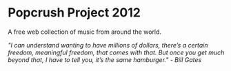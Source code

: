 # Popcrush Project 2012
A free web collection of music from around the world.

_"I can understand wanting to have millions of dollars, there’s a certain freedom, meaningful freedom, that comes with that. But once you get much beyond that, I have to tell you, it’s the same hamburger." - Bill Gates_


